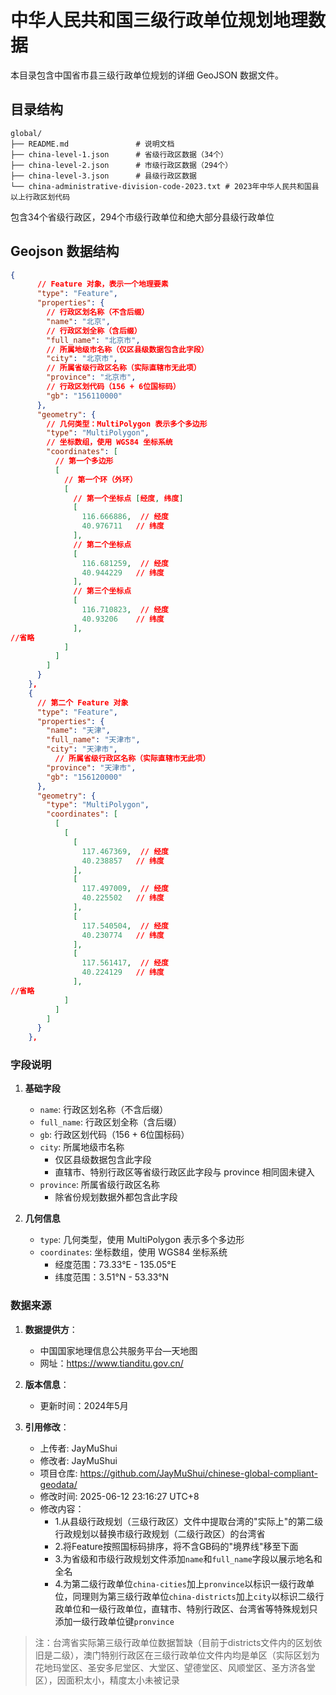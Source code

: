 # 中华人民共和国三级行政单位规划地理数据

本目录包含中国省市县三级行政单位规划的详细 GeoJSON 数据文件。

## 目录结构
```
global/
├── README.md               # 说明文档
├── china-level-1.json      # 省级行政区数据（34个）
├── china-level-2.json      # 市级行政区数据（294个）
├── china-level-3.json      # 县级行政区数据
└── china-administrative-division-code-2023.txt # 2023年中华人民共和国县以上行政区划代码			
```
包含34个省级行政区，294个市级行政单位和绝大部分县级行政单位

## Geojson 数据结构
```json
{
      // Feature 对象，表示一个地理要素
      "type": "Feature",
      "properties": {
        // 行政区划名称（不含后缀）
        "name": "北京",
        // 行政区划全称（含后缀）
        "full_name": "北京市",
        // 所属地级市名称（仅区县级数据包含此字段）
        "city": "北京市",
        // 所属省级行政区名称（实际直辖市无此项）
        "province": "北京市",
        // 行政区划代码（156 + 6位国标码）
        "gb": "156110000"
      },
      "geometry": {
        // 几何类型：MultiPolygon 表示多个多边形
        "type": "MultiPolygon",
        // 坐标数组，使用 WGS84 坐标系统
        "coordinates": [
          // 第一个多边形
          [
            // 第一个环（外环）
            [
              // 第一个坐标点 [经度, 纬度]
              [
                116.666886,  // 经度
                40.976711   // 纬度
              ],
              // 第二个坐标点
              [
                116.681259,  // 经度
                40.944229   // 纬度
              ],
              // 第三个坐标点
              [
                116.710823,  // 经度
                40.93206    // 纬度
              ],
//省略
            ]
          ]
        ]
      }
    },
    {
      // 第二个 Feature 对象
      "type": "Feature",
      "properties": {
        "name": "天津",
        "full_name": "天津市",
        "city": "天津市",
          // 所属省级行政区名称（实际直辖市无此项）
        "province": "天津市",
        "gb": "156120000"
      },
      "geometry": {
        "type": "MultiPolygon",
        "coordinates": [
          [
            [
              [
                117.467369,  // 经度
                40.238857   // 纬度
              ],
              [
                117.497009,  // 经度
                40.225502   // 纬度
              ],
              [
                117.540504,  // 经度
                40.230774   // 纬度
              ],
              [
                117.561417,  // 经度
                40.224129   // 纬度
              ],
//省略
            ]
          ]
        ]
      }
    },
```

### 字段说明

1. **基础字段**
   - `name`: 行政区划名称（不含后缀）
   - `full_name`: 行政区划全称（含后缀）
   - `gb`: 行政区划代码（156 + 6位国标码）
   - `city`: 所属地级市名称
     - 仅区县级数据包含此字段
     - 直辖市、特别行政区等省级行政区此字段与 province 相同固未键入
   - `province`: 所属省级行政区名称
     - 除省份规划数据外都包含此字段

2. **几何信息**
   - `type`: 几何类型，使用 MultiPolygon 表示多个多边形
   - `coordinates`: 坐标数组，使用 WGS84 坐标系统
     - 经度范围：73.33°E - 135.05°E
     - 纬度范围：3.51°N - 53.33°N

### 数据来源

1. **数据提供方**：
   - 中国国家地理信息公共服务平台—天地图
   - 网址：https://www.tianditu.gov.cn/

2. **版本信息**：
   - 更新时间：2024年5月

3. **引用修改**：
   - 上传者: JayMuShui
   - 修改者: JayMuShui
   - 项目仓库: https://github.com/JayMuShui/chinese-global-compliant-geodata/
   - 修改时间: 2025-06-12 23:16:27 UTC+8
   - 修改内容：
     - 1.从县级行政规划（三级行政区）文件中提取台湾的"实际上"的第二级行政规划以替换市级行政规划（二级行政区）的台湾省
     - 2.将Feature按照国标码排序，将不含GB码的"境界线"移至下面
     - 3.为省级和市级行政规划文件添加`name`和`full_name`字段以展示地名和全名
     - 4.为第二级行政单位`china-cities`加上`pronvince`以标识一级行政单位，同理则为第三级行政单位`china-districts`加上`city`以标识二级行政单位和一级行政单位，直辖市、特别行政区、台湾省等特殊规划只添加一级行政单位键`pronvince`

> 注：台湾省实际第三级行政单位数据暂缺（目前于districts文件内的区划依旧是二级），澳门特别行政区在三级行政单位文件内均是单区（实际区划为花地玛堂区、圣安多尼堂区、大堂区、望德堂区、风顺堂区、圣方济各堂区），因面积太小，精度太小未被记录